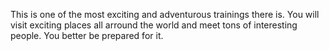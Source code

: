 This is one of the most exciting and adventurous trainings there is.
You will visit exciting places all arround the world and meet tons
of interesting people. You better be prepared for it.